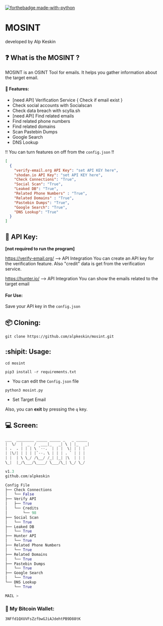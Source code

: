 [![forthebadge made-with-python](http://ForTheBadge.com/images/badges/made-with-python.svg)](https://www.python.org/)

# MOSINT
developed by Alp Keskin

## :question: What is the MOSINT ?
MOSINT is an OSINT Tool for emails.
It helps you gather information about the target email.
#### :briefcase: Features:
  - [need API] Verification Service { Check if email exist }
  - Check social accounts with Socialscan
  - Check data breach with scylla.sh
  - [need API] Find related emails
  - Find related phone numbers
  - Find related domains
  - Scan Pastebin Dumps
  - Google Search
  - DNS Lookup
  
  :bangbang: You can turn features on off from the `config.json` :bangbang:
  
  ```json
  [
    {
      "verify-email.org API Key": "set API KEY here",
      "shodan.io API Key": "set API KEY here",
      "Check Connections": "True",
      "Social Scan": "True",
      "Leaked DB": "True",
      "Related Phone Numbers" : "True",
      "Related Domains" : "True",
      "Pastebin Dumps": "True",
      "Google Search": "True",
      "DNS Lookup": "True"
    }
]
  ```

## :key: API Key:
**[not required to run the program]**

https://verify-email.org/ --> API Integration
You can create an API key for the verification feature.
Also "credit" data is get from the verification service.

https://hunter.io/ --> API Integration
You can show the emails related to the target email
#### For Use:
Save your API key in the `config.json`


## :package: Cloning:
`git clone https://github.com/alpkeskin/mosint.git`

## :shipit: Usage:
`cd mosint`

`pip3 install -r requirements.txt`

- You can edit the `Config.json` file

`python3 mosint.py`

- Set Target Email

Also, you can **exit** by pressing the `q` key.

## :computer: Screen:
```python
___  ________ _____ _____ _   _ _____ 
|  \/  |  _  /  ___|_   _| \ | |_   _|
| .  . | | | \ `--.  | | |  \| | | |  
| |\/| | | | |`--. \ | | | . ` | | |  
| |  | \ \_/ /\__/ /_| |_| |\  | | |  
\_|  |_/\___/\____/ \___/\_| \_/ \_/ 

v1.3
github.com/alpkeskin

Config File
├── Check Connections
│   └── False
├── Verify API
│   ├── True
│   └── Credits
│       └── 98
├── Social Scan
│   └── True
├── Leaked DB
│   └── True
├── Hunter API
│   └── True
├── Related Phone Numbers
│   └── True
├── Related Domains
│   └── True
├── Pastebin Dumps
│   └── True
├── Google Search
│   └── True
└── DNS Lookup
    └── True

MAIL > 

```

### :money_with_wings: My Bitcoin Wallet:
`3NFfd1QXUVFsZzfbwGJiAJdehtPB9D88tK`
